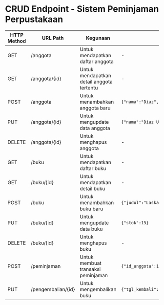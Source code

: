 # CRUD Endpoint - Sistem Peminjaman Perpustakaan

| HTTP Method | URL Path | Kegunaan | Request Body | Expected Response | Butuh auth |
|-------------|----------|----------|--------------|------------------|------------|
| GET | /anggota | Untuk mendapatkan daftar anggota | - | `[{"id":1,"nama":"Diaz","email":"diaz@example.com"}]` | Yes |
| GET | /anggota/{id} | Untuk mendapatkan detail anggota tertentu | - | `{"id":1,"nama":"Diaz","email":"diaz@example.com"}` | Yes |
| POST | /anggota | Untuk menambahkan anggota baru | `{"nama":"Diaz","email":"diaz@example.com","alamat":"Samarinda"}` | `{"message":"Anggota berhasil ditambahkan"}` | No |
| PUT | /anggota/{id} | Untuk mengupdate data anggota | `{"nama":"Diaz Update","email":"diaz@example.com"}` | `{"message":"Anggota berhasil diupdate"}` | Yes |
| DELETE | /anggota/{id} | Untuk menghapus anggota | - | `{"message":"Anggota berhasil dihapus"}` | Yes |
| GET | /buku | Untuk mendapatkan daftar buku | - | `[{"id":1,"judul":"Laskar Pelangi","penulis":"Andrea Hirata"}]` | Yes |
| GET | /buku/{id} | Untuk mendapatkan detail buku | - | `{"id":1,"judul":"Laskar Pelangi","penulis":"Andrea Hirata"}` | Yes |
| POST | /buku | Untuk menambahkan buku baru | `{"judul":"Laskar Pelangi","penulis":"Andrea Hirata","stok":10}` | `{"message":"Buku berhasil ditambahkan"}` | Yes |
| PUT | /buku/{id} | Untuk mengupdate data buku | `{"stok":15}` | `{"message":"Buku berhasil diupdate"}` | Yes |
| DELETE | /buku/{id} | Untuk menghapus buku | - | `{"message":"Buku berhasil dihapus"}` | Yes |
| POST | /peminjaman | Untuk membuat transaksi peminjaman | `{"id_anggota":1,"id_buku":[1,2],"tgl_pinjam":"2025-09-01"}` | `{"message":"Peminjaman berhasil dibuat"}` | Yes |
| PUT | /pengembalian/{id} | Untuk mengembalikan buku | `{"tgl_kembali":"2025-09-10","denda":5000}` | `{"message":"Pengembalian berhasil diproses"}` | Yes |
